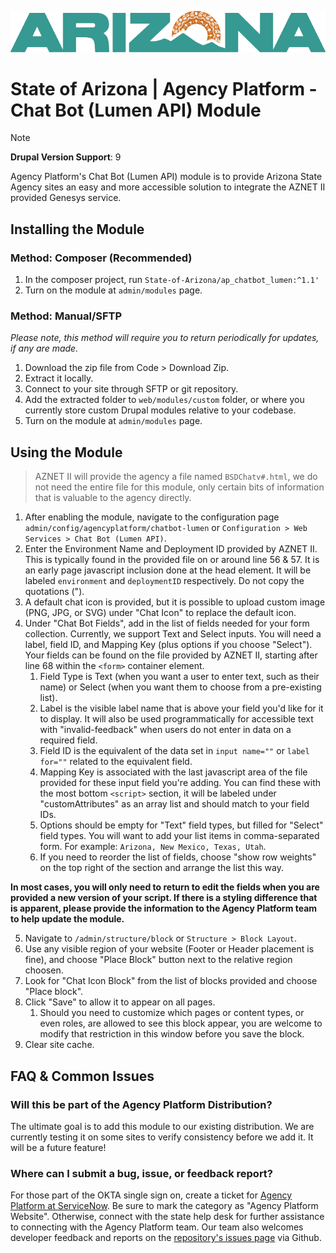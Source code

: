 ![alt-text](images/azprimary-color700.png "State of Arizona")
# State of Arizona | Agency Platform - Chat Bot (Lumen API) Module

> [!NOTE]
> **Drupal Version Support**: 9

Agency Platform's Chat Bot (Lumen API) module is to provide Arizona State Agency sites an easy and more accessible solution to integrate the AZNET II provided Genesys service.

## Installing the Module
### Method: Composer (Recommended)
1. In the composer project, run `State-of-Arizona/ap_chatbot_lumen:^1.1'`
2. Turn on the module at `admin/modules` page.

### Method: Manual/SFTP
_Please note, this method will require you to return periodically for updates, if any are made._
1. Download the zip file from Code > Download Zip.
2. Extract it locally.
3. Connect to your site through SFTP or git repository.
4. Add the extracted folder to `web/modules/custom` folder, or where you currently store custom Drupal modules relative to your codebase.
5. Turn on the module at `admin/modules` page.

## Using the Module
> AZNET II will provide the agency a file named `BSDChatv#.html`, we do not need the entire file for this module, only certain bits of information that is valuable to the agency directly.

1. After enabling the module, navigate to the configuration page `admin/config/agencyplatform/chatbot-lumen` or `Configuration > Web Services > Chat Bot (Lumen API)`.
2. Enter the Environment Name and Deployment ID provided by AZNET II. This is typically found in the provided file on or around line 56 & 57. It is an early page javascript inclusion done at the head element. It will be labeled `environment` and `deploymentID` respectively. Do not copy the quotations (").
3. A default chat icon is provided, but it is possible to upload custom image (PNG, JPG, or SVG) under "Chat Icon" to replace the default icon.
4. Under "Chat Bot Fields", add in the list of fields needed for your form collection. Currently, we support Text and Select inputs. You will need a label, field ID, and Mapping Key (plus options if you choose "Select"). Your fields can be found on the file provided by AZNET II, starting after line 68 within the `<form>` container element.
   1. Field Type is Text (when you want a user to enter text, such as their name) or Select (when you want them to choose from a pre-existing list). 
   2. Label is the visible label name that is above your field you'd like for it to display. It will also be used programmatically for accessible text with "invalid-feedback" when users do not enter in data on a required field.
   3. Field ID is the equivalent of the data set in `input name=""` or `label for=""` related to the equivalent field.
   4. Mapping Key is associated with the last javascript area of the file provided for these input field you're adding. You can find these with the most bottom `<script>` section, it will be labeled under "customAttributes" as an array list and should match to your field IDs.
   5. Options should be empty for "Text" field types, but filled for "Select" field types. You will want to add your list items in comma-separated form. For example: `Arizona, New Mexico, Texas, Utah`.
   6. If you need to reorder the list of fields, choose "show row weights" on the top right of the section and arrange the list this way.

**In most cases, you will only need to return to edit the fields when you are provided a new version of your script. If there is a styling difference that is apparent, please provide the information to the Agency Platform team to help update the module.**

5. Navigate to `/admin/structure/block` or `Structure > Block Layout`.
6. Use any visible region of your website (Footer or Header placement is fine), and choose "Place Block" button next to the relative region choosen.
7. Look for "Chat Icon Block" from the list of blocks provided and choose "Place block".
8. Click "Save" to allow it to appear on all pages.
   1. Should you need to customize which pages or content types, or even roles, are allowed to see this block appear, you are welcome to modify that restriction in this window before you save the block.
9. Clear site cache.

## FAQ & Common Issues
### Will this be part of the Agency Platform Distribution?
The ultimate goal is to add this module to our existing distribution. We are currently testing it on some sites to verify consistency before we add it. It will be a future feature!
### Where can I submit a bug, issue, or feedback report?
For those part of the OKTA single sign on, create a ticket for [Agency Platform at ServiceNow](https://azdoaprod.servicenowservices.com/esc?id=sc_cat_item&sys_id=3f1dd0320a0a0b99000a53f7604a2ef9). Be sure to mark the category as "Agency Platform Website". Otherwise, connect with the state help desk for further assistance to connecting with the Agency Platform team. Our team also welcomes developer feedback and reports on the [repository's issues page](https://github.com/State-of-Arizona/ap_chatbot_lumen/issues) via Github.